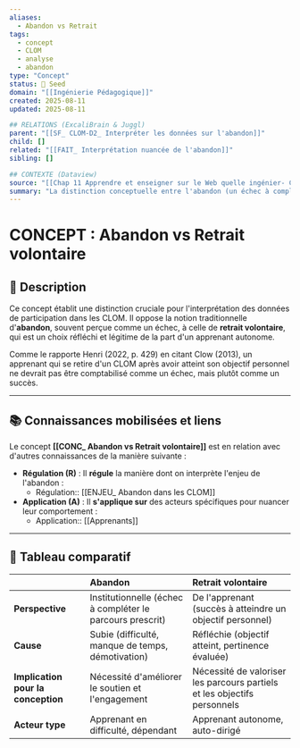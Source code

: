 ```yaml
---
aliases:
  - Abandon vs Retrait
tags:
  - concept
  - CLOM
  - analyse
  - abandon
type: "Concept"
status: 🌱 Seed
domain: "[[Ingénierie Pédagogique]]"
created: 2025-08-11
updated: 2025-08-11

## RELATIONS (ExcaliBrain & Juggl)
parent: "[[SF_ CLOM-D2_ Interpréter les données sur l'abandon]]"
child: []
related: "[[FAIT_ Interprétation nuancée de l'abandon]]"
sibling: []

## CONTEXTE (Dataview)
source: "[[Chap 11 Apprendre et enseigner sur le Web quelle ingénier- CLOM.pdf]]"
summary: "La distinction conceptuelle entre l'abandon (un échec à compléter le cours) et le retrait volontaire (un choix réfléchi d'un apprenant autonome qui a atteint son objectif personnel)."
---
```


# CONCEPT : Abandon vs Retrait volontaire

## 📌 Description
Ce concept établit une distinction cruciale pour l'interprétation des données de participation dans les CLOM. Il oppose la notion traditionnelle d'**abandon**, souvent perçue comme un échec, à celle de **retrait volontaire**, qui est un choix réfléchi et légitime de la part d'un apprenant autonome.

Comme le rapporte Henri (2022, p. 429) en citant Clow (2013), un apprenant qui se retire d'un CLOM après avoir atteint son objectif personnel ne devrait pas être comptabilisé comme un échec, mais plutôt comme un succès.

---
## 📚 Connaissances mobilisées et liens
Le concept **[[CONC_ Abandon vs Retrait volontaire]]** est en relation avec d'autres connaissances de la manière suivante :

- **Régulation (R)** : Il **régule** la manière dont on interprète l'enjeu de l'abandon :
    - Régulation:: [[ENJEU_ Abandon dans les CLOM]]
- **Application (A)** : Il **s'applique sur** des acteurs spécifiques pour nuancer leur comportement :
    - Application:: [[Apprenants]]

---
## 🔄 Tableau comparatif

| | **Abandon** | **Retrait volontaire** |
| :--- | :--- | :--- |
| **Perspective** | Institutionnelle (échec à compléter le parcours prescrit) | De l'apprenant (succès à atteindre un objectif personnel) |
| **Cause** | Subie (difficulté, manque de temps, démotivation) | Réfléchie (objectif atteint, pertinence évaluée) |
| **Implication pour la conception** | Nécessité d'améliorer le soutien et l'engagement | Nécessité de valoriser les parcours partiels et les objectifs personnels |
| **Acteur type** | Apprenant en difficulté, dépendant | Apprenant autonome, auto-dirigé |